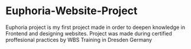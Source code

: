 # Euphoria-Website-Project
Euphoria project is my first project made in order to deepen knowledge in Frontend and designing websites. 
Project was made during certified proffesional practices by WBS Training in Dresden Germany
